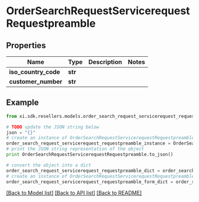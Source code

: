 # OrderSearchRequestServicerequestRequestpreamble


## Properties

Name | Type | Description | Notes
------------ | ------------- | ------------- | -------------
**iso_country_code** | **str** |  | 
**customer_number** | **str** |  | 

## Example

```python
from xi.sdk.resellers.models.order_search_request_servicerequest_requestpreamble import OrderSearchRequestServicerequestRequestpreamble

# TODO update the JSON string below
json = "{}"
# create an instance of OrderSearchRequestServicerequestRequestpreamble from a JSON string
order_search_request_servicerequest_requestpreamble_instance = OrderSearchRequestServicerequestRequestpreamble.from_json(json)
# print the JSON string representation of the object
print OrderSearchRequestServicerequestRequestpreamble.to_json()

# convert the object into a dict
order_search_request_servicerequest_requestpreamble_dict = order_search_request_servicerequest_requestpreamble_instance.to_dict()
# create an instance of OrderSearchRequestServicerequestRequestpreamble from a dict
order_search_request_servicerequest_requestpreamble_form_dict = order_search_request_servicerequest_requestpreamble.from_dict(order_search_request_servicerequest_requestpreamble_dict)
```
[[Back to Model list]](../README.md#documentation-for-models) [[Back to API list]](../README.md#documentation-for-api-endpoints) [[Back to README]](../README.md)



